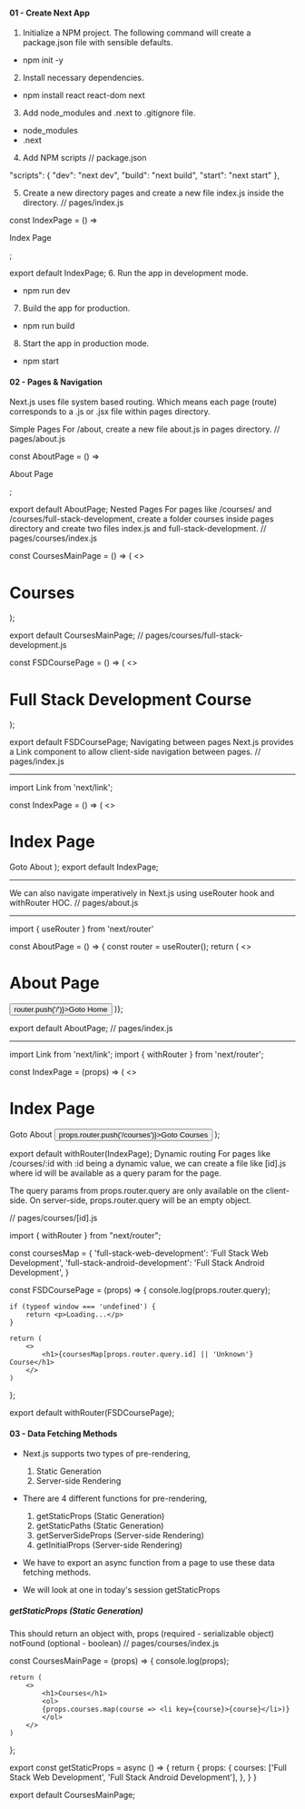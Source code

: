 #### 01 - Create Next App

1. Initialize a NPM project. The following command will create a package.json file with sensible defaults.

- npm init -y

2. Install necessary dependencies.

- npm install react react-dom next

3. Add node_modules and .next to .gitignore file.

- node_modules
- .next

4. Add NPM scripts
   // package.json

"scripts": {
"dev": "next dev",
"build": "next build",
"start": "next start"
},

5. Create a new directory pages and create a new file index.js inside the directory.
   // pages/index.js

const IndexPage = () => <p>Index Page</p>;

export default IndexPage; 6. Run the app in development mode.

- npm run dev

7. Build the app for production.

- npm run build

8. Start the app in production mode.

- npm start

#### 02 - Pages & Navigation

Next.js uses file system based routing. Which means each page (route) corresponds to a .js or .jsx file within pages directory.

Simple Pages
For /about, create a new file about.js in pages directory.
// pages/about.js

const AboutPage = () => <p>About Page</p>;

export default AboutPage;
Nested Pages
For pages like /courses/ and /courses/full-stack-development, create a folder courses inside pages directory and create two files index.js and full-stack-development.
// pages/courses/index.js

const CoursesMainPage = () => (
<>

<h1>Courses</h1>
</>
);

export default CoursesMainPage;
// pages/courses/full-stack-development.js

const FSDCoursePage = () => (
<>

<h1>Full Stack Development Course</h1>
</>
);

export default FSDCoursePage;
Navigating between pages
Next.js provides a Link component to allow client-side navigation between pages.
// pages/index.js

---

import Link from 'next/link';

const IndexPage = () => (
<>

<h1>Index Page</h1>
<Link href="/about">Goto About</Link>
</>
);
export default IndexPage;

---

We can also navigate imperatively in Next.js using useRouter hook and withRouter HOC.
// pages/about.js

---

import { useRouter } from 'next/router'

const AboutPage = () => {
const router = useRouter();
return (
<>

<h1>About Page</h1>
<button onClick={() => router.push('/')}>Goto Home</button>
</>
)};

export default AboutPage;
// pages/index.js

---

import Link from 'next/link';
import { withRouter } from 'next/router';

const IndexPage = (props) => (
<>

<h1>Index Page</h1>
<Link href="/about">Goto About</Link>
<button onClick={() => props.router.push('/courses')}>Goto Courses</button>
</>
);

export default withRouter(IndexPage);
Dynamic routing
For pages like /courses/:id with :id being a dynamic value, we can create a file like [id].js where id will be available as a query param for the page.

The query params from props.router.query are only available on the client-side. On server-side, props.router.query will be an empty object.

// pages/courses/[id].js

import { withRouter } from "next/router";

const coursesMap = {
'full-stack-web-development': 'Full Stack Web Development',
'full-stack-android-development': 'Full Stack Android Development',
}

const FSDCoursePage = (props) => {
console.log(props.router.query);

    if (typeof window === 'undefined') {
        return <p>Loading...</p>
    }

    return (
        <>
            <h1>{coursesMap[props.router.query.id] || 'Unknown'} Course</h1>
        </>
    )

};

export default withRouter(FSDCoursePage);

#### 03 - Data Fetching Methods

- Next.js supports two types of pre-rendering,

  1. Static Generation
  2. Server-side Rendering

- There are 4 different functions for pre-rendering,

  1. getStaticProps (Static Generation)
  2. getStaticPaths (Static Generation)
  3. getServerSideProps (Server-side Rendering)
  4. getInitialProps (Server-side Rendering)

- We have to export an async function from a page to use these data fetching methods.

- We will look at one in today's session getStaticProps

##### getStaticProps (Static Generation)

This should return an object with,
props (required - serializable object)
notFound (optional - boolean)
// pages/courses/index.js

const CoursesMainPage = (props) => {
console.log(props);

    return (
        <>
            <h1>Courses</h1>
            <ol>
            {props.courses.map(course => <li key={course}>{course}</li>)}
            </ol>
        </>
    )

};

export const getStaticProps = async () => {
return {
props: {
courses: ['Full Stack Web Development', 'Full Stack Android Development'],
},
}
}

export default CoursesMainPage;
